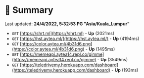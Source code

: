 # 📖 Summary
Last updated: **24/4/2022, 5:32:53 PG "Asia/Kuala_Lumpur"**

- `GET` [https://shrt.ml](https://shrt.ml) - **Up** (2021ms)
- `GET` [https://hst.aytea.ml/](https://hst.aytea.ml/) - **Up** (4194ms)
- `GET` [https://color.aytea.ml/4b31d6.png](https://color.aytea.ml/4b31d6.png) - **Up** (1495ms)
- `GET` [https://memeapi.aytea14.repl.co/gimme](https://memeapi.aytea14.repl.co/gimme) - **Up** (3549ms)
- `GET` [https://teledrivemy.herokuapp.com/dashboard](https://teledrivemy.herokuapp.com/dashboard) - **Up** (193ms)
